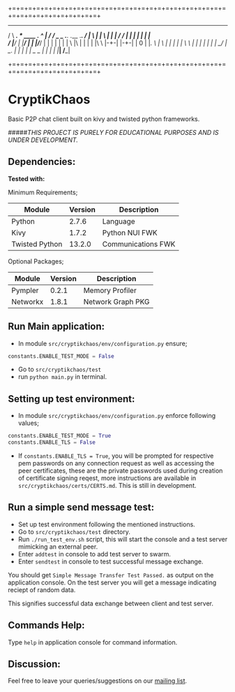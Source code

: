 
+=+=+=+=+=+=+=+=+=+=+=+=+=+=+=+=+=+=+=+=+=+=+=+=+=+=+=+=+=+=+=+=+=+=+=+=+=+=+
   __                                _ _  __  ___
  /  \  ____.  _*_   ____  __.__ _^_  |  /   /    _     _  .___.  .___  .___.
 /      |    \  |   |    \   |    |   | /   /      |   |   |   |  |   | |   \
/       |____/  |   |____/   |    |   |/___/       |   |   |   |  |   | |
\       |\      |   |        |    |   |\   \       |-+-|   |-+-|  | 0 | |___.
 \      | \     |   |        |    |   | \   \      |   |   |   |  |   |     |
  \__/ _|  \_. _|_ _|        |   _|_ _|_ \__ \___ _|   |_ _|   |_ |___| /___|

+=+=+=+=+=+=+=+=+=+=+=+=+=+=+=+=+=+=+=+=+=+=+=+=+=+=+=+=+=+=+=+=+=+=+=+=+=+=+

CryptikChaos
============

Basic P2P chat client built on kivy and twisted python frameworks.

#####_THIS PROJECT IS PURELY FOR EDUCATIONAL PURPOSES AND IS UNDER DEVELOPMENT._

Dependencies:
-------------

**Tested with:**

Minimum Requirements;

| Module         | Version    | Description        | 
|----------------|------------|--------------------|
| Python         | 2.7.6      | Language           |
| Kivy           | 1.7.2      | Python NUI FWK     | 
| Twisted Python | 13.2.0     | Communications FWK | 

Optional Packages;

| Module   | Version | Description       |
|----------|---------|-------------------|
| Pympler  | 0.2.1   | Memory Profiler   |
| Networkx | 1.8.1   | Network Graph PKG |


Run Main application:
---------------------

* In module `src/cryptikchaos/env/configuration.py` ensure; 
```python
constants.ENABLE_TEST_MODE = False
```
* Go to `src/cryptikchaos/test`
* run `python main.py` in terminal.

Setting up test environment:
----------------------------

* In module `src/cryptikchaos/env/configuration.py` enforce following values;
```python
constants.ENABLE_TEST_MODE = True
constants.ENABLE_TLS = False
```
* If `constants.ENABLE_TLS = True`, you will be prompted for respective pem passwords on any connection request as well as accessing the peer certificates, these are the private passwords used during creation of certificate signing reqest, more instructions are available in `src/cryptikchaos/certs/CERTS.md`. This is still in development.

Run a simple send message test:
-------------------------------

* Set up test environment following the mentioned instructions.
* Go to `src/cryptikchaos/test` directory.
* Run `./run_test_env.sh` script, this will start the console and a test server mimicking an external peer.
* Enter `addtest` in console to add test server to swarm.
* Enter `sendtest` in console to test successful message exchange.

You should get `Simple Message Transfer Test Passed.` as output on the application console. On the test server you will get a message indicating reciept of random data.

This signifies successful data exchange between client and test server.

Commands Help:
--------------

Type `help` in application console for command information.

Discussion:
-----------

Feel free to leave your queries/suggestions on our [mailing list](mailto:cryptikchaos@googlegroups.com).

